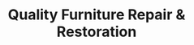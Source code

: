 ---
title: "Quality Furniture Repair & Restoration"
url: /tulsa/quality-furniture-repair-and-restoration/
shop: furniture
---
